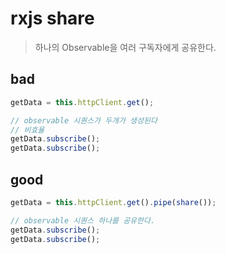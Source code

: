 # rxjs share

> 하나의 Observable을 여러 구독자에게 공유한다.

## bad

```js
getData = this.httpClient.get();

// observable 시퀀스가 두개가 생성된다
// 비효율
getData.subscribe();
getData.subscribe();
```

## good

```js
getData = this.httpClient.get().pipe(share());

// observable 시퀀스 하나를 공유한다.
getData.subscribe();
getData.subscribe();
```
